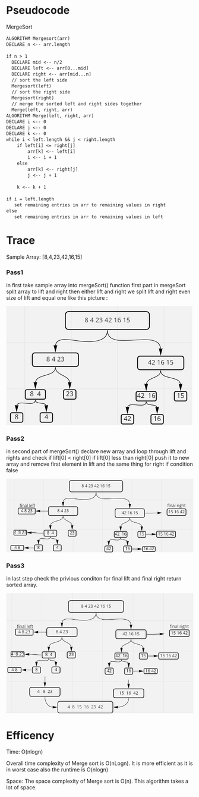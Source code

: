 # Pseudocode
MergeSort

    ALGORITHM Mergesort(arr)
    DECLARE n <-- arr.length

    if n > 1
      DECLARE mid <-- n/2
      DECLARE left <-- arr[0...mid]
      DECLARE right <-- arr[mid...n]
      // sort the left side
      Mergesort(left)
      // sort the right side
      Mergesort(right)
      // merge the sorted left and right sides together
      Merge(left, right, arr)
    ALGORITHM Merge(left, right, arr)
    DECLARE i <-- 0
    DECLARE j <-- 0
    DECLARE k <-- 0
    while i < left.length && j < right.length
        if left[i] <= right[j]
            arr[k] <-- left[i]
            i <-- i + 1
        else
            arr[k] <-- right[j]
            j <-- j + 1

        k <-- k + 1

    if i = left.length
       set remaining entries in arr to remaining values in right
    else
       set remaining entries in arr to remaining values in left


# Trace
Sample Array: [8,4,23,42,16,15]

### Pass1

in first take sample array into mergeSort() function
first part in mergeSort split array to lift and right then either lift and right we split lift and right even size of lift and equal one like this picture :

![](./assest/m1.png)

### Pass2

in second part of mergeSort() declare new array and loop through lift and rights and check if lift[0] < right[0] if lift[0] less than right[0] push it to new array and remove first element in lift and the same thing for right if condition false

![](./assest/m2.png)


### Pass3

in last step check the privious conditon for final lift and final right return sorted array.

![](./assest/m3.png)

# Efficency
Time: O(nlogn)

Overall time complexity of Merge sort is O(nLogn). It is more efficient as it is in worst case also the runtime is O(nlogn)

Space: The space complexity of Merge sort is O(n). This algorithm takes a lot of space.
